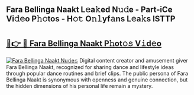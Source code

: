 ## Fara Bellinga Naakt L𝚎a𝚔ed N𝚞𝚍e - Part-iCe Vi𝚍𝚎o P𝚑𝚘tos - H𝚘𝚝 O𝚗𝚕yf𝚊ns L𝚎a𝚔s lSTTP

# <h2><a href="http://kf2m2za.oniu.top/?m=Fara+Bellinga+Naakt">🔗👉 🔴 Fara Bellinga Naakt P𝚑ot𝚘𝚜 V𝚒d𝚎o</a></h2>

[![Fara Bellinga Naakt Nu𝚍e𝚜](https://i.imgur.com/0qMVB7G.gif)](http://kf2m2za.oniu.top/?m=Fara+Bellinga+Naakt)
Digital content creator and amusement giver Fara Bellinga Naakt, recognized for sharing dance and lifestyle ideas through popular dance routines and brief clips. The public persona of Fara Bellinga Naakt is synonymous with openness and genuine connection, but the hidden dimensions of his personal life remain a mystery.  
